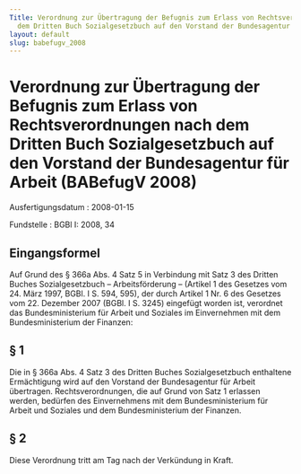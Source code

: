```yaml
---
Title: Verordnung zur Übertragung der Befugnis zum Erlass von Rechtsverordnungen nach
  dem Dritten Buch Sozialgesetzbuch auf den Vorstand der Bundesagentur für Arbeit
layout: default
slug: babefugv_2008
---
```


# Verordnung zur Übertragung der Befugnis zum Erlass von Rechtsverordnungen nach dem Dritten Buch Sozialgesetzbuch auf den Vorstand der Bundesagentur für Arbeit (BABefugV 2008)

Ausfertigungsdatum
:   2008-01-15

Fundstelle
:   BGBl I: 2008, 34


## Eingangsformel

Auf Grund des § 366a Abs. 4 Satz 5 in Verbindung mit Satz 3 des
Dritten Buches Sozialgesetzbuch – Arbeitsförderung – (Artikel 1 des
Gesetzes vom 24. März 1997, BGBl. I S. 594, 595), der durch Artikel 1
Nr. 6 des Gesetzes vom 22. Dezember 2007 (BGBl. I S. 3245) eingefügt
worden ist, verordnet das Bundesministerium für Arbeit und Soziales im
Einvernehmen mit dem Bundesministerium der Finanzen:


## § 1

Die in § 366a Abs. 4 Satz 3 des Dritten Buches Sozialgesetzbuch
enthaltene Ermächtigung wird auf den Vorstand der Bundesagentur für
Arbeit übertragen. Rechtsverordnungen, die auf Grund von Satz 1
erlassen werden, bedürfen des Einvernehmens mit dem Bundesministerium
für Arbeit und Soziales und dem Bundesministerium der Finanzen.


## § 2

Diese Verordnung tritt am Tag nach der Verkündung in Kraft.

